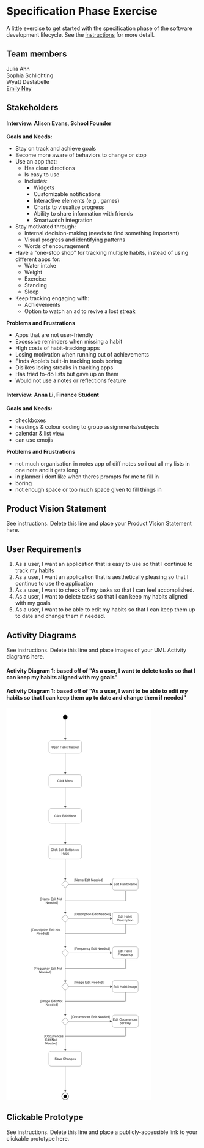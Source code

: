 # Specification Phase Exercise

A little exercise to get started with the specification phase of the software development lifecycle. See the [instructions](instructions.md) for more detail.

## Team members

Julia Ahn<br/>
Sophia Schlichting<br/>
Wyatt Destabelle<br/>
[Emily Ney](https://github.com/EmilyNey)<br/>

## Stakeholders

#### Interview: Alison Evans, School Founder
**Goals and Needs:**<br/>
* Stay on track and achieve goals
* Become more aware of behaviors to change or stop
* Use an app that:
  * Has clear directions
  * Is easy to use
  * Includes:
    * Widgets
    * Customizable notifications
    * Interactive elements (e.g., games)
    * Charts to visualize progress
    * Ability to share information with friends
    * Smartwatch integration
* Stay motivated through: 
  * Internal decision-making (needs to find something important)
  * Visual progress and identifying patterns
  * Words of encouragement
* Have a "one-stop shop" for tracking multiple habits, instead of using different apps for:
  * Water intake
  * Weight
  * Exercise
  * Standing
  * Sleep
* Keep tracking engaging with: 
  * Achievements
  * Option to watch an ad to revive a lost streak

**Problems and Frustrations**<br/>
* Apps that are not user-friendly
* Excessive reminders when missing a habit
* High costs of habit-tracking apps
* Losing motivation when running out of achievements
* Finds Apple’s built-in tracking tools boring
* Dislikes losing streaks in tracking apps
* Has tried to-do lists but gave up on them
* Would not use a notes or reflections feature


#### Interview: Anna Li, Finance Student
**Goals and Needs:**<br/>
- checkboxes
- headings & colour coding to group assignments/subjects
- calendar & list view
- can use emojis

**Problems and Frustrations**<br/>
- not much organisation in notes app of diff notes so i out all my lists in one note and it gets long
- in planner i dont like when theres prompts for me to fill in
- boring
- not enough space or too much space given to fill things in

 
## Product Vision Statement

See instructions. Delete this line and place your Product Vision Statement here.

## User Requirements
1. As a user, I want an application that is easy to use so that I continue to track my habits
2. As a user, I want an application that is aesthetically pleasing so that I continue to use the application
3. As a user, I want to check off my tasks so that I can feel accomplished.
4. As a user, I want to delete tasks so that I can keep my habits aligned with my goals
5. As a user, I want to be able to edit my habits so that I can keep them up to date and change them if needed. 

## Activity Diagrams

See instructions. Delete this line and place images of your UML Activity diagrams here.

#### Activity Diagram 1: based off of "As a user, I want to delete tasks so that I can keep my habits aligned with my goals"


#### Activity Diagram 1: based off of "As a user, I want to be able to edit my habits so that I can keep them up to date and change them if needed"
![edit](editHabit.png)


## Clickable Prototype

See instructions. Delete this line and place a publicly-accessible link to your clickable prototype here.
